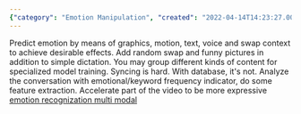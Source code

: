 ```yaml
---
{"category": "Emotion Manipulation", "created": "2022-04-14T14:23:27.000Z", "date": "2022-04-14 14:23:27", "description": "The article explores the manipulation of emotions through different means like graphics, motion, text, and voice. It proposes using random swaps, funny images, specialized model training with grouped content, and a database for synchronization. Emotion analysis can be done using emotional/keyword frequency indicators, feature extraction, and video expression acceleration.", "modified": "2022-08-18T14:46:37.620Z", "tags": ["emotion", "ideas", "social media"], "title": "Emotion manipulation"}
---
```

Predict emotion by means of graphics, motion, text, voice and swap context to achieve desirable effects.
Add random swap and funny pictures in addition to simple dictation.
You may group different kinds of content for specialized model training.
Syncing is hard. With database, it's not.
Analyze the conversation with emotional/keyword frequency indicator, do some feature extraction.
Accelerate part of the video to be more expressive
[emotion recognization multi modal](https://github.com/maelfabien/Multimodal-Emotion-Recognition)